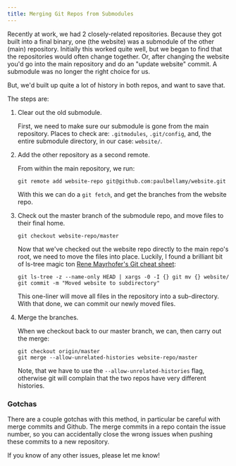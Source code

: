```yaml
---
title: Merging Git Repos from Submodules
---
```


Recently at work, we had 2 closely-related repositories. Because they
got built into a final binary, one (the website) was a submodule of
the other (main) repository. Initially this worked quite well, but we
began to find that the repositories would often change together. Or,
after changing the website you'd go into the main repository and do an
"update website" commit. A submodule was no longer the right choice
for us.

But, we'd built up quite a lot of history in both repos, and want to
save that.

The steps are:

1. Clear out the old submodule.

   First, we need to make sure our submodule is gone from the main
repository. Places to check are: `.gitmodules`, `.git/config`, and,
the entire submodule directory, in our case: `website/`.

2. Add the other repository as a second remote.

   From within the main repository, we run:

   ```
   git remote add website-repo git@github.com:paulbellamy/website.git
   ```

   With this we can do a `git fetch`, and get the branches from the
website repo.

3. Check out the master branch of the submodule repo, and move files
   to their final home.

   ```
   git checkout website-repo/master
   ```

    Now that we've checked out the website repo directly to the main
repo's root, we need to move the files into place. Luckily, I found a brilliant bit of
ls-tree magic ton [Rene Mayrhofer's Git cheat
sheet](https://www.mayrhofer.eu.org/git-cheat-sheet):

   ```
   git ls-tree -z --name-only HEAD | xargs -0 -I {} git mv {} website/
   git commit -m "Moved website to subdirectory"
   ```

   This one-liner will move all files in the repository into a
sub-directory. With that done, we can commit our newly moved files.

4. Merge the branches.

   When we checkout back to our master branch, we can, then carry out
the merge:

   ```
   git checkout origin/master
   git merge --allow-unrelated-histories website-repo/master
   ```

   Note, that we have to use the `--allow-unrelated-histories` flag,
otherwise git will complain that the two repos have very different
histories.

### Gotchas

There are a couple gotchas with this method, in particular be careful
with merge commits and Github. The merge commits in a repo contain the
issue number, so you can accidentally close the wrong issues when
pushing these commits to a new repository.

If you know of any other issues, please let me know!
